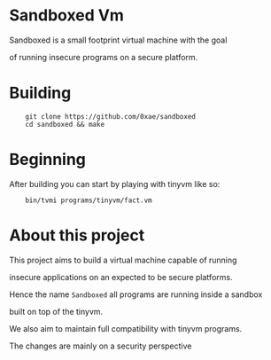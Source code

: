 # Sandboxed Vm
Sandboxed is a small footprint virtual machine with the goal 

of running insecure programs on a secure platform.


# Building
        
        git clone https://github.com/0xae/sandboxed
        cd sandboxed && make


# Beginning

After building you can start by playing with tinyvm like so:

        bin/tvmi programs/tinyvm/fact.vm


# About this project

This project aims to build a virtual machine capable of running 

insecure applications on an expected to be secure platforms.

Hence the name `Sandboxed` all programs are running inside a sandbox

built on top of the tinyvm.

We also aim to maintain full compatibility with tinyvm programs.

The changes are mainly on a security perspective
